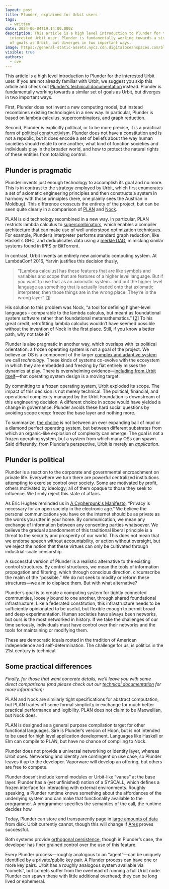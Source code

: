 ```yaml
---
layout: post
title: Plunder, explained for Urbit users
tags:
  - written
date: 2024-06-04T19:14:00.000Z
description: This article is a high level introduction to Plunder for the
  interested Urbit user. Plunder is fundamentally working towards a similar set
  of goals as Urbit, but diverges in two important ways.
image: https://general-static-assets.nyc3.cdn.digitaloceanspaces.com/blog-images/radial-sun.png
visible: true
authors:
  - cve
---
```

This article is a high level introduction to Plunder for the interested Urbit user. If you are not already familiar with Urbit, we suggest you skip this article and check out [Plunder’s technical documentation](https://vaporware.gitbook.io/vaporware) instead. Plunder is fundamentally working towards a similar set of goals as Urbit, but diverges in two important ways. 

First, Plunder does not invent a new computing model, but instead recombines existing technologies in a new way. In particular, Plunder is based on lambda calculus, supercombinators, and graph reduction.

Second, Plunder is explicitly political, or to be more precise, it is a practical form of [political constructivism](https://plato.stanford.edu/entries/constructivism-political/index.html). Plunder does not have a constitution and is not a republic, but it does encode a set of beliefs about the way human societies should relate to one another, what kind of function societies and individuals play in the broader world, and how to protect the natural rights of these entities from totalizing control.

## Plunder is pragmatic

Plunder invents just enough technology to accomplish its goal and no more. This is in contrast to the strategy employed by Urbit, which first enumerates a set of axiomatic engineering principles and then constructs a system in harmony with those principles (here, one plainly sees the Austrian in Moldbug). This difference crosscuts the entirety of the project, but can be seen quite clearly in a comparison of [PLAN](https://vaporware.gitbook.io/vaporware/plan/definition) and [Nock](https://developers.urbit.org/reference/nock/definition). 

PLAN is old technology recombined in a new way. In particular, PLAN restricts lambda calculus to [supercombinators](https://harryrschwartz.com/2017/07/26/lifting-lambdas-into-supercombinators), which enables a compiler architecture that can make use of well understood optimization techniques. For example, Plunder’s interpreter performs standard graph reduction, like Haskell’s GHC, and deduplicates data using a [merkle DAG](https://docs.ipfs.tech/concepts/merkle-dag/), mimicking similar systems found in IPFS or BitTorrent.

In contrast, Urbit invents an entirely new axiomatic computing system. At LambdaConf 2016, Yarvin justifies this decision thusly, 

> “\[Lambda calculus] has these features that are like symbols and variables and scope that are features of a higher level language. But if you want to use that as an axiomatic system…and put the higher level language as something that is actually loaded onto that axiomatic interpreter, then those things are in the wrong place. They’re in the wrong layer” [[1](https://www.youtube.com/watch?t=742&v=ztg3OQHPJ4s&feature=youtu.be)][](https://youtu.be/ztg3OQHPJ4s?t=742)

His solution to this problem was Nock, “a tool for defining higher-level languages - comparable to the lambda calculus, but meant as foundational system software rather than foundational metamathematics.” [[2](https://moronlab.blogspot.com/2010/01/nock-maxwells-equations-of-software.html)] To his great credit, retrofitting lambda calculus wouldn’t have seemed possible without the invention of Nock in the first place. Still, if you know a better path, why not take it?[](https://moronlab.blogspot.com/2010/01/nock-maxwells-equations-of-software.html)

Plunder is also pragmatic in another way, which overlaps with its political orientation: a frozen operating system is not a goal of the project. We believe an OS is a component of the larger [complex and adaptive system](http://pespmc1.vub.ac.be/CAS.html) we call *technology*. These kinds of systems co-evolve with the ecosystem in which they are embedded and freezing by fiat entirely misses the dynamics at play. There is overwhelming evidence—[including from Urbit itself](https://github.com/urbit/UIPs)—that operating system design is a moving target.

By committing to a frozen operating system, Urbit exploded its scope. The impact of this decision is not merely technical. The political, financial, and operational complexity managed by the Urbit Foundation is downstream of this engineering decision. A different choice in scope would have yielded a change in governance. Plunder avoids these hard social questions by avoiding scope creep: freeze the base layer and nothing more.

To summarize, [the choice](https://moronlab.blogspot.com/2010/01/urbit-functional-programming-from.html) is not between an ever expanding ball of mud or a diamond perfect operating system, but between different substrates from which an organic-like explosion of complexity can emerge. The goal is not a frozen operating system, but a system from which many OSs can spawn. Said differently, from Plunder’s perspective, Urbit is merely an *application*.

## Plunder is political

Plunder is a reaction to the corporate and governmental encroachment on private life. Everywhere we turn there are powerful centralized institutions attempting to exercise control over society. Some are motivated by profit, others motivated by ideology; all of them opaque to those they seek to influence. We firmly reject this state of affairs.

As Eric Hughes reminded us in [A Cypherpunk's Manifesto](https://www.activism.net/cypherpunk/manifesto.html), “Privacy is necessary for an open society in the electronic age.” We believe the personal communications you have on the internet should be as private as the words you utter in your home. By communication, we mean any exchange of information between any consenting parties whatsoever. We believe the gradual abandonment of this traditional liberal principle is a threat to the security and prosperity of our world. This does not mean that we endorse speech without accountability, or action without oversight, but we reject the notion that these virtues can only be cultivated through industrial-scale censorship.

A successful version of Plunder is a realistic alternative to the existing control structures. By control structures, we mean the tools of information propagation and filtering, which through conscious direction, circumscribe the realm of the “possible.” We do not seek to modify or reform these structures—we aim to displace them. But with what alternative? 

Plunder’s goal is to create a computing system for tightly connected communities, loosely bound to one another, through shared foundational infrastructure. Like a federated constitution, this infrastructure needs to be sufficiently opinionated to be useful, but flexible enough to permit broad and deep experimentation. Human societies have always been networks, but ours is the most networked in history. If we take the challenges of our time seriously, individuals must have control over their networks and the tools for maintaining or modifying them.

These are democratic ideals rooted in the tradition of American independence and self-determination. The challenge for us, is politics in the 21st century is technical.

## Some practical differences

*Finally, for those that want concrete details, we’ll leave you with some direct comparisons (and please check out our [technical documentation](https://vaporware.gitbook.io/vaporware) for more information):*

PLAN and Nock are similarly tight specifications for abstract computation, but PLAN trades off some formal simplicity in exchange for much better practical performance and legibility. PLAN does not claim to be Maxwellian, but Nock does. 

PLAN is designed as a general purpose compilation target for other functional languages. Sire is Plunder’s version of Hoon, but is not intended to be used for high level application development. Languages like Haskell or Elm can compile to PLAN, but have no chance of compiling to Nock.

Plunder does not provide a universal networking or identity layer, whereas Urbit does. Networking and identity are contingent on use case, so Plunder leaves it up to the developer. Vaporware will develop an offering, but others are free to compete.

Plunder doesn’t include kernel modules or Urbit-like “vanes” at the base layer. Plunder has a (yet unfinished) notion of a SYSCALL, which defines a frozen interface for interacting with external environments. Roughly speaking, a Plunder runtime knows something about the affordances of the underlying system and can make that functionality available to the programmer. A programmer specifies the semantics of the call, the runtime decides how.

Today, Plunder can store and transparently page in [large amounts of data](https://x.com/satisfiesvalues/status/1704549399643164803) from disk. Urbit currently cannot, though this will change if [Ares](https://github.com/urbit/ares) proves successful. 

Both systems provide [orthogonal persistence](https://medium.com/dfinity/ic-internals-orthogonal-persistence-9e0c094aac1a), though in Plunder’s case, the developer has finer grained control over the use of this feature.

Every Plunder process—roughly analogous to an “agent”—can be uniquely identified by a private/public key pair. A Plunder process can have one or more key pairs. Urbit has a roughly analogous system available via “comets”, but comets suffer from the overhead of running a full Urbit node. Plunder can spawn these with little additional overhead; they can be long lived or ephemeral.
